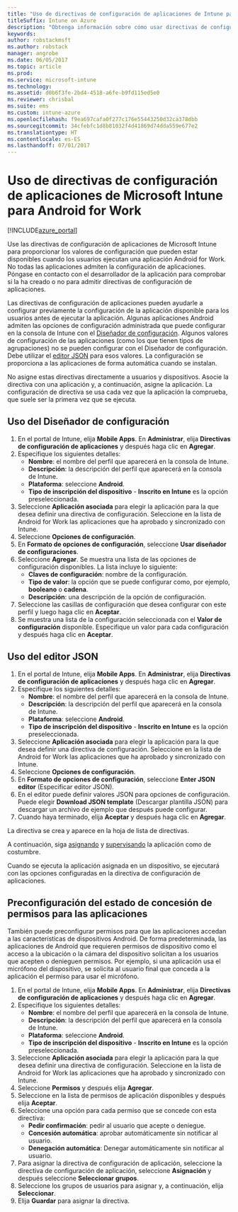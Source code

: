 ```yaml
---
title: "Uso de directivas de configuración de aplicaciones de Intune para Android for Work"
titleSuffix: Intune on Azure
description: "Obtenga información sobre cómo usar directivas de configuración de aplicaciones para proporcionar datos de configuración a una aplicación de Android for Work cuando se ejecuta."
keywords: 
author: robstackmsft
ms.author: robstack
manager: angrobe
ms.date: 06/05/2017
ms.topic: article
ms.prod: 
ms.service: microsoft-intune
ms.technology: 
ms.assetid: d0b6f3fe-2bd4-4518-a6fe-b9fd115ed5e0
ms.reviewer: chrisbal
ms.suite: ems
ms.custom: intune-azure
ms.openlocfilehash: f9ea697cafa0f277c176e55443250d32ca378dbb
ms.sourcegitcommit: 34cfebfc1d8b81032f4d41869d74dda559e677e2
ms.translationtype: HT
ms.contentlocale: es-ES
ms.lasthandoff: 07/01/2017
---
```

# <a name="how-to-use-microsoft-intune-app-configuration-policies-for-android-for-work"></a>Uso de directivas de configuración de aplicaciones de Microsoft Intune para Android for Work

[!INCLUDE[azure_portal](./includes/azure_portal.md)]

Use las directivas de configuración de aplicaciones de Microsoft Intune para proporcionar los valores de configuración que pueden estar disponibles cuando los usuarios ejecutan una aplicación Android for Work. No todas las aplicaciones admiten la configuración de aplicaciones. Póngase en contacto con el desarrollador de la aplicación para comprobar si la ha creado o no para admitir directivas de configuración de aplicaciones.

Las directivas de configuración de aplicaciones pueden ayudarle a configurar previamente la configuración de la aplicación disponible para los usuarios antes de ejecutar la aplicación. Algunas aplicaciones Android admiten las opciones de configuración administrada que puede configurar en la consola de Intune con el [Diseñador de configuración](#use-configuration-designer). Algunos valores de configuración de las aplicaciones (como los que tienen tipos de agrupaciones) no se pueden configurar con el Diseñador de configuración.  Debe utilizar el [editor JSON](#use-json-editor) para esos valores.   La configuración se proporciona a las aplicaciones de forma automática cuando se instalan.

No asigne estas directivas directamente a usuarios y dispositivos. Asocie la directiva con una aplicación y, a continuación, asigne la aplicación. La configuración de directiva se usa cada vez que la aplicación la comprueba, que suele ser la primera vez que se ejecuta.

## <a name="use-configuration-designer"></a>Uso del Diseñador de configuración

1. En el portal de Intune, elija **Mobile Apps**. En **Administrar**, elija **Directivas de configuración de aplicaciones** y después haga clic en **Agregar**.
2. Especifique los siguientes detalles:
    - **Nombre**: el nombre del perfil que aparecerá en la consola de Intune.
    - **Descripción**: la descripción del perfil que aparecerá en la consola de Intune.
    - **Plataforma**: seleccione **Android**.
    - **Tipo de inscripción del dispositivo** - **Inscrito en Intune** es la opción preseleccionada.
3. Seleccione **Aplicación asociada** para elegir la aplicación para la que desea definir una directiva de configuración.  Seleccione en la lista de Android for Work las aplicaciones que ha aprobado y sincronizado con Intune.
4. Seleccione **Opciones de configuración**.
5. En **Formato de opciones de configuración**, seleccione **Usar diseñador de configuraciones**.
6. Seleccione **Agregar**. Se muestra una lista de las opciones de configuración disponibles. La lista incluye lo siguiente:
    - **Claves de configuración**: nombre de la configuración.
    - **Tipo de valor**: la opción que se puede configurar como, por ejemplo, **booleano** o **cadena**.
    - **Descripción**: una descripción de la opción de configuración.
7. Seleccione las casillas de configuración que desea configurar con este perfil y luego haga clic en **Aceptar**.
8. Se muestra una lista de la configuración seleccionada con el **Valor de configuración** disponible. Especifique un valor para cada configuración y después haga clic en **Aceptar**.

## <a name="use-json-editor"></a>Uso del editor JSON

1. En el portal de Intune, elija **Mobile Apps**. En **Administrar**, elija **Directivas de configuración de aplicaciones** y después haga clic en **Agregar**.
2. Especifique los siguientes detalles:
    - **Nombre**: el nombre del perfil que aparecerá en la consola de Intune.
    - **Descripción**: la descripción del perfil que aparecerá en la consola de Intune.
    - **Plataforma**: seleccione **Android**.
    - **Tipo de inscripción del dispositivo** - **Inscrito en Intune** es la opción preseleccionada.
3. Seleccione **Aplicación asociada** para elegir la aplicación para la que desea definir una directiva de configuración.  Seleccione en la lista de Android for Work las aplicaciones que ha aprobado y sincronizado con Intune.
5. Seleccione **Opciones de configuración**.
6. En **Formato de opciones de configuración**, seleccione **Enter JSON editor** (Especificar editor JSON).
7. En el editor puede definir valores JSON para opciones de configuración. Puede elegir **Download JSON template** (Descargar plantilla JSON) para descargar un archivo de ejemplo que después puede configurar.
8. Cuando haya terminado, elija **Aceptar** y después haga clic en **Agregar**.

La directiva se crea y aparece en la hoja de lista de directivas.

A continuación, siga [asignando](apps-deploy.md) y [supervisando](apps-monitor.md) la aplicación como de costumbre.

Cuando se ejecuta la aplicación asignada en un dispositivo, se ejecutará con las opciones configuradas en la directiva de configuración de aplicaciones.

## <a name="preconfigure-permissions-grant-state-for-apps"></a>Preconfiguración del estado de concesión de permisos para las aplicaciones

También puede preconfigurar permisos para que las aplicaciones accedan a las características de dispositivos Android. De forma predeterminada, las aplicaciones de Android que requieren permisos de dispositivo como el acceso a la ubicación o la cámara del dispositivo solicitan a los usuarios que acepten o denieguen permisos. Por ejemplo, si una aplicación usa el micrófono del dispositivo, se solicita al usuario final que conceda a la aplicación el permiso para usar el micrófono.

1. En el portal de Intune, elija **Mobile Apps**. En **Administrar**, elija **Directivas de configuración de aplicaciones** y después haga clic en **Agregar**.
2. Especifique los siguientes detalles:
    - **Nombre**: el nombre del perfil que aparecerá en la consola de Intune.
    - **Descripción**: la descripción del perfil que aparecerá en la consola de Intune.
    - **Plataforma**: seleccione **Android**.
    - **Tipo de inscripción del dispositivo** - **Inscrito en Intune** es la opción preseleccionada.
3. Seleccione **Aplicación asociada** para elegir la aplicación para la que desea definir una directiva de configuración.  Seleccione en la lista de Android for Work las aplicaciones que ha aprobado y sincronizado con Intune.
5. Seleccione **Permisos** y después elija **Agregar**.
6. Seleccione en la lista de permisos de aplicación disponibles y después elija **Aceptar**.
7. Seleccione una opción para cada permiso que se concede con esta directiva:
    - **Pedir confirmación**: pedir al usuario que acepte o deniegue.
    - **Concesión automática**: aprobar automáticamente sin notificar al usuario.
    - **Denegación automática**: Denegar automáticamente sin notificar al usuario.
8. Para asignar la directiva de configuración de aplicación, seleccione la directiva de configuración de aplicación, seleccione **Asignación** y después seleccione **Seleccionar grupos**.
9. Seleccione los grupos de usuarios para asignar y, a continuación, elija **Seleccionar**.
10. Elija **Guardar** para asignar la directiva.
